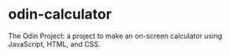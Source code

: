 # odin-calculator
The Odin Project: a project to make an on-screen calculator using JavaScript, HTML, and CSS.
